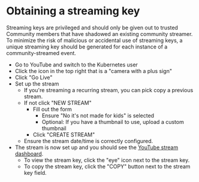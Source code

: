 # Obtaining a streaming key

Streaming keys are privileged and should only be given out to trusted Community members that have shadowed an existing community streamer. To minimize the risk of malicious or accidental use of streaming keys, a unique streaming key should be generated for each instance of a community-streamed event.

* Go to YouTube and switch to the Kubernetes user
* Click the icon in the top right that is a "camera with a plus sign"
* Click "Go Live"
* Set up the stream
  * If you're streaming a recurring stream, you can pick copy a previous stream.
  * If not click "NEW STREAM"
    * Fill out the form
      * Ensure "No it's not made for kids" is selected
      * Optional: If you have a thumbnail to use, upload a custom thumbnail
    * Click "CREATE STREAM"
  * Ensure the stream date/time is correctly configured.
* The stream is now set up and you should see the [YouTube stream dashboard].
  * To view the stream key, click the "eye" icon next to the stream key.
  * To copy the stream key, click the "COPY" button next to the stream key field.

[YouTube stream dashboard]: ./youtube-stream-dashboard.png